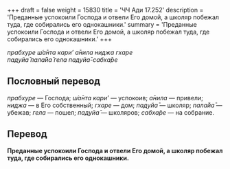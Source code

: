 +++
draft = false
weight = 15830
title = 'ЧЧ Ади 17.252'
description = 'Преданные успокоили Господа и отвели Его домой, а школяр побежал туда, где собирались его однокашники.'
summary = 'Преданные успокоили Господа и отвели Его домой, а школяр побежал туда, где собирались его однокашники.'
+++

_прабхуре ш́а̄нта кари’ а̄нила ниджа гхаре  
пад̣уйа̄ пала̄йа̄ гела пад̣уйа̄-сабха̄ре_

## Пословный перевод

_прабхуре_ — Господа; _ш́а̄нта_ _кари’_ — успокоив; _а̄нила_ — привели; _ниджа_ — в Его собственный; _гхаре_ — дом; _пад̣уйа̄_ — школяр; _пала̄йа̄_ — убежав; _гела_ — пошел; _пад̣уйа̄_ — школяров; _сабха̄ре_ — на собрание.

## Перевод

**Преданные успокоили Господа и отвели Его домой, а школяр побежал туда, где собирались его однокашники.**
